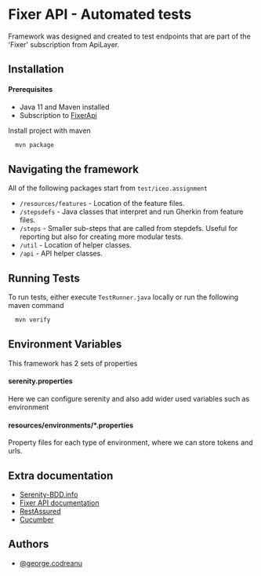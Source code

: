 
# Fixer API - Automated tests

Framework was designed and created to test endpoints that are part of the 'Fixer' subscription from ApiLayer.



## Installation
#### Prerequisites
- Java 11 and Maven installed
- Subscription to [FixerApi](https://apilayer.com/marketplace/fixer-api)

Install project with maven

```bash
  mvn package
```

## Navigating the framework
All of the following packages start from `test/iceo.assignment`

- `/resources/features` - Location of the feature files.
- `/stepsdefs` - Java classes that interpret and run Gherkin from feature files.
- `/steps` - Smaller sub-steps that are called from stepdefs. Useful for reporting but also for creating more modular tests.
- `/util` - Location of helper classes.
- `/api` - API helper classes.


## Running Tests

To run tests, either execute `TestRunner.java` locally or run the following maven command

```bash
  mvn verify
```

## Environment Variables

This framework has 2 sets of properties

#### serenity.properties
Here we can configure serenity and also add wider used variables such as environment

#### resources/environments/*.properties
Property files for each type of environment, where we can store tokens and urls.

## Extra documentation
- [Serenity-BDD.info](https://serenity-bdd.info/documentation/)
- [Fixer API documentation](https://apilayer.com/marketplace/fixer-api)
- [RestAssured](https://rest-assured.io/)
- [Cucumber](https://cucumber.io/docs/cucumber/)

## Authors
- [@george.codreanu](https://www.github.com/GeorgeCodreanu)

